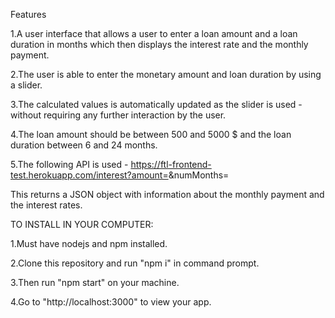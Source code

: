 Features

1.A user interface that allows a user to enter a loan amount and a loan duration in months which then displays the interest rate and the monthly payment.

2.The user is able to enter the monetary amount and loan duration by using a slider.

3.The calculated values is automatically updated as the slider is used - without requiring any further interaction by the user.

4.The loan amount should be between 500 and 5000 $ and the loan duration between 6 and 24 months.

5.The following API is used - https://ftl-frontend-test.herokuapp.com/interest?amount=<amount>&numMonths=<numMonths>

This returns a JSON object with information about the monthly payment and the interest rates.


TO INSTALL IN YOUR COMPUTER:

1.Must have nodejs and npm installed.

2.Clone this repository and run "npm i" in command prompt.

3.Then run "npm start" on your machine.

4.Go to  "http://localhost:3000" to view your app.
